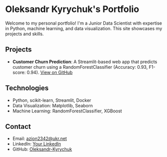 # Oleksandr Kyrychuk's Portfolio

Welcome to my personal portfolio! I'm a Junior Data Scientist with expertise in Python, machine learning, and data visualization. This site showcases my projects and skills.

## Projects
- **Customer Churn Prediction**: A Streamlit-based web app that predicts customer churn using a RandomForestClassifier (Accuracy: 0.93, F1-score: 0.94). [View on GitHub](https://github.com/Oleksandr-Kyrychuk/customer-churn)

## Technologies
- Python, scikit-learn, Streamlit, Docker
- Data Visualization: Matplotlib, Seaborn
- Machine Learning: RandomForestClassifier, XGBoost

## Contact
- Email: azion2342@ukr.net
- LinkedIn: [Your LinkedIn](https://www.linkedin.com/in/oleksandr-kyrychuk/)
- GitHub: [Oleksandr-Kyrychuk](https://github.com/Oleksandr-Kyrychuk)
 

 
